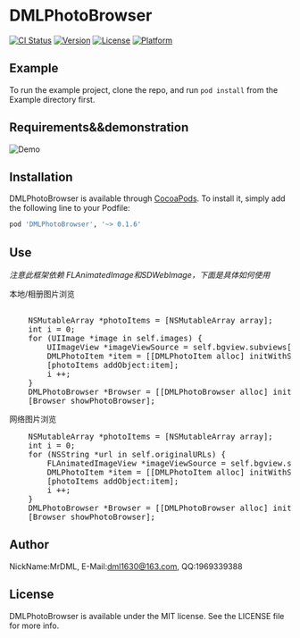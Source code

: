 # DMLPhotoBrowser

[![CI Status](http://img.shields.io/travis/MrDML/DMLPhotoBrowser.svg?style=flat)](https://travis-ci.org/MrDML/DMLPhotoBrowser)
[![Version](https://img.shields.io/cocoapods/v/DMLPhotoBrowser.svg?style=flat)](http://cocoapods.org/pods/DMLPhotoBrowser)
[![License](https://img.shields.io/cocoapods/l/DMLPhotoBrowser.svg?style=flat)](http://cocoapods.org/pods/DMLPhotoBrowser)
[![Platform](https://img.shields.io/cocoapods/p/DMLPhotoBrowser.svg?style=flat)](http://cocoapods.org/pods/DMLPhotoBrowser)

## Example

To run the example project, clone the repo, and run `pod install` from the Example directory first.

## Requirements&&demonstration
![Demo](https://github.com/MrDML/DMLPhotoBrowser/blob/master/photo.gif)


## Installation

DMLPhotoBrowser is available through [CocoaPods](http://cocoapods.org). To install
it, simply add the following line to your Podfile:

```ruby
pod 'DMLPhotoBrowser', '~> 0.1.6'
```

## Use
*注意此框架依赖 FLAnimatedImage和SDWebImage，下面是具体如何使用*
<p>本地/相册图片浏览</p>
<pre> 
    NSMutableArray *photoItems = [NSMutableArray array];
    int i = 0;
    for (UIImage *image in self.images) {
        UIImageView *imageViewSource = self.bgview.subviews[i];
        DMLPhotoItem *item = [[DMLPhotoItem alloc] initWithSourceView:imageViewSource image:image];
        [photoItems addObject:item];
        i ++;
    }
    DMLPhotoBrowser *Browser = [[DMLPhotoBrowser alloc] initWithPhotoItems:photoItems selectedIndex:imageView.tag];
    [Browser showPhotoBrowser];
</pre>
<p>网络图片浏览</p>
<pre>
    NSMutableArray *photoItems = [NSMutableArray array];
    int i = 0;
    for (NSString *url in self.originalURLs) { 
        FLAnimatedImageView *imageViewSource = self.bgview.subviews[i];
        DMLPhotoItem *item = [[DMLPhotoItem alloc] initWithSourceView:imageViewSource thumbImage:imageViewSource.image       imageUrl:[NSURL URLWithString:url]];
        [photoItems addObject:item];
        i ++;
    }
    DMLPhotoBrowser *Browser = [[DMLPhotoBrowser alloc] initWithPhotoItems:photoItems selectedIndex:imageView.tag];
    [Browser showPhotoBrowser];
</pre>

## Author

NickName:MrDML, E-Mail:dml1630@163.com, QQ:1969339388

## License

DMLPhotoBrowser is available under the MIT license. See the LICENSE file for more info.

